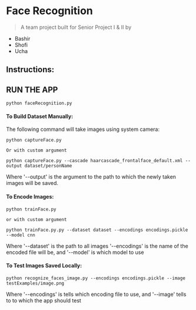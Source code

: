 # Face Recognition
> A team project built for Senior Project I & II by  
- Bashir
- Shofi
- Ucha  

## Instructions: 

## RUN THE APP
```
python faceRecognition.py
```


#### To Build Dataset Manually:
The following command will take images using system camera:  
```
python captureFace.py

Or with custom argument

python captureFace.py --cascade haarcascade_frontalface_default.xml --output dataset/personName
```
Where '--output' is the argument to the path to which the newly taken images will be saved.  

#### To Encode Images:
```
python trainFace.py

or with custom argument

python trainFace.py.py --dataset dataset --encodings encodings.pickle --model cnn
```
Where '--dataset' is the path to all images '--encodings' is the name of the encoded file will be, and '--model' is which model to use

#### To Test Images Saved Locally:
```
python recognize_faces_image.py --encodings encodings.pickle --image testExamples/image.png
```
Where '--encodings' is tells which encoding file to use, and '--image' tells to to which the app should test  
